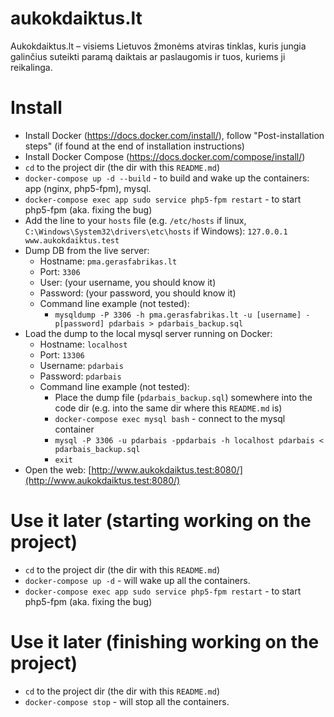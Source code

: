 # aukokdaiktus.lt
Aukokdaiktus.lt – visiems Lietuvos žmonėms atviras tinklas, kuris jungia galinčius suteikti paramą daiktais ar paslaugomis ir tuos, kuriems ji reikalinga.

# Install
- Install Docker (https://docs.docker.com/install/), follow "Post-installation steps" (if found at the end of installation instructions)
- Install Docker Compose (https://docs.docker.com/compose/install/)
- `cd` to the project dir (the dir with this `README.md`)
- `docker-compose up -d --build` - to build and wake up the containers: app (nginx, php5-fpm), mysql. 
- `docker-compose exec app sudo service php5-fpm restart` - to start php5-fpm (aka. fixing the bug)
- Add the line to your `hosts` file (e.g. `/etc/hosts` if linux, `C:\Windows\System32\drivers\etc\hosts` if Windows): `127.0.0.1	www.aukokdaiktus.test`
- Dump DB from the live server:
    - Hostname: `pma.gerasfabrikas.lt`
    - Port: `3306`
    - User: (your username, you should know it)
    - Password: (your password, you should know it)
    - Command line example (not tested): 
        - `mysqldump -P 3306 -h pma.gerasfabrikas.lt -u [username] -p[password] pdarbais > pdarbais_backup.sql`
- Load the dump to the local mysql server running on Docker:
    - Hostname: `localhost`
    - Port: `13306`
    - Username: `pdarbais`
    - Password: `pdarbais`
    - Command line example (not tested):
        - Place the dump file (`pdarbais_backup.sql`) somewhere into the code dir (e.g. into the same dir where this `README.md` is) 
        - `docker-compose exec mysql bash` - connect to the mysql container
        - `mysql -P 3306 -u pdarbais -ppdarbais -h localhost pdarbais < pdarbais_backup.sql`
        - `exit`
- Open the web: [http://www.aukokdaiktus.test:8080/](http://www.aukokdaiktus.test:8080/)

# Use it later (starting working on the project)
- `cd` to the project dir (the dir with this `README.md`)
- `docker-compose up -d` - will wake up all the containers.
- `docker-compose exec app sudo service php5-fpm restart` - to start php5-fpm (aka. fixing the bug)

# Use it later (finishing working on the project)
- `cd` to the project dir (the dir with this `README.md`)
- `docker-compose stop` - will stop all the containers.



